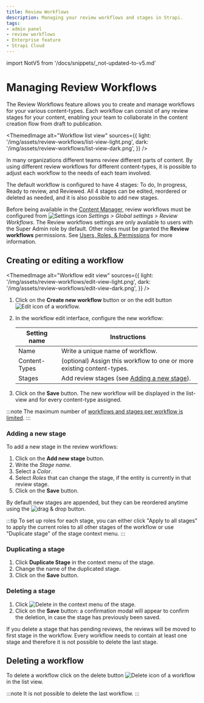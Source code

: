 ```yaml
---
title: Review Workflows
description: Managing your review workflows and stages in Strapi.
tags:
- admin panel
- review workflows
- Enterprise feature
- Strapi Cloud
---
```


import NotV5 from '/docs/snippets/_not-updated-to-v5.md'

# Managing Review Workflows <EnterpriseBadge /> <CloudTeamBadge/>

<NotV5/>

The Review Workflows feature allows you to create and manage workflows for your various content-types. Each workflow can consist of any review stages for your content, enabling your team to collaborate in the content creation flow from draft to publication.

<ThemedImage
  alt="Workflow list view"
  sources={{
    light: '/img/assets/review-workflows/list-view-light.png',
    dark: '/img/assets/review-workflows/list-view-dark.png',
  }}
/>

In many organizations different teams review different parts of content. By using different review workflows for different content-types, it is possible to adjust each workflow to the needs of each team involved.

The default workflow is configured to have 4 stages: To do, In progress, Ready to review, and Reviewed. All 4 stages can be edited, reordered or deleted as needed, and it is also possible to add new stages.

Before being available in the [Content Manager](/user-docs/content-manager/reviewing-content), review workflows must be configured from ![Settings icon](/img/assets/icons/settings.svg) *Settings > Global settings > Review Workflows*. The Review workflows settings are only available to users with the Super Admin role by default. Other roles must be granted the **Review workflows** permissions. See [Users, Roles, & Permissions](/user-docs/users-roles-permissions) for more information.

## Creating or editing a workflow

<ThemedImage
  alt="Workflow edit view"
  sources={{
    light: '/img/assets/review-workflows/edit-view-light.png',
    dark: '/img/assets/review-workflows/edit-view-dark.png',
  }}
/>

1. Click on the **Create new workflow** button or on the edit button ![Edit icon](/img/assets/icons/edit.svg) of a workflow.
2. In the workflow edit interface, configure the new workflow:

    | Setting name   | Instructions                                                             |
    | -------------- | ------------------------------------------------------------------------ |
    | Name           | Write a unique name of workflow.                                         |
    | Content-Types  | (optional) Assign this workflow to one or more existing content-types.   |
    | Stages         | Add review stages (see [Adding a new stage](#adding-a-new-stage)).       |

3. Click on the **Save** button. The new workflow will be displayed in the list-view and for every content-type assigned.

:::note
The maximum number of [workflows and stages per workflow is limited](https://strapi.io/pricing-cloud).
:::


### Adding a new stage

To add a new stage in the review workflows:

1. Click on the **Add new stage** button.
2. Write the *Stage name*.
3. Select a *Color*.
4. Select *Roles* that can change the stage, if the entity is currently in that review stage.
5. Click on the **Save** button.

By default new stages are appended, but they can be reordered anytime using the ![drag & drop](/img/assets/icons/drag.svg) button.

:::tip
To set up roles for each stage, you can either click "Apply to all stages" to apply the current roles to all other stages of the workflow or use "Duplicate stage" of the stage context menu.
:::


### Duplicating a stage

1. Click **Duplicate Stage** in the context menu of the stage.
2. Change the name of the duplicated stage.
2. Click on the **Save** button.


### Deleting a stage

1. Click ![Delete](/img/assets/icons/delete.svg) in the context menu of the stage.
2. Click on the **Save** button: a confirmation modal will appear to confirm the deletion, in case the stage has previously been saved.

If you delete a stage that has pending reviews, the reviews will be moved to first stage in the workflow. Every workflow needs to
contain at least one stage and therefore it is not possible to delete the last stage.


## Deleting a workflow

To delete a workflow click on the delete button ![Delete icon](/img/assets/icons/delete.svg) of a workflow in the list view.

:::note
It is not possible to delete the last workflow.
:::

<FeedbackPlaceholder />
